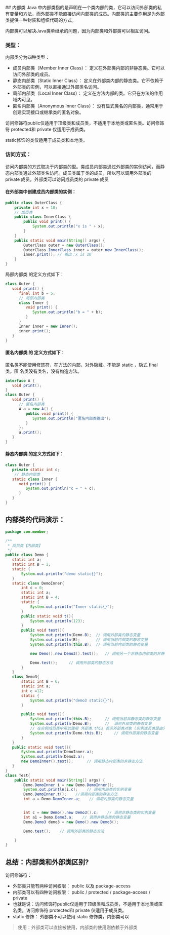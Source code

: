 ​## 内部类
Java 中内部类指的是声明在一个类内部的类，它可以访问外部类的私有变量和方法，而外部类不能直接访问内部类的成员。内部类的主要作用是为外部类提供一种封装和组织代码的方式。

内部类可以解决Java类单继承的问题，因为内部类和外部类可以相互访问。

### 类型： 

内部类分为四种类型：
- 成员内部类（Member Inner Class）： 定义在外部类内部的非静态类。它可以访问外部类的成员。
- 静态内部类（Static Inner Class）： 定义在外部类内部的静态类。它不依赖于外部类的实例，可以直接通过外部类名访问。
- 局部内部类（Local Inner Class）： 定义在方法内部的类。它只在方法的作用域内可见。
- 匿名内部类（Anonymous Inner Class）： 没有显式类名的内部类，通常用于创建实现接口或继承类的匿名对象。

访问修饰符public仅适用于顶级类和成员类，不适用于本地类或匿名类。访问修饰符 protected和 private 仅适用于成员类。

static修饰的类仅适用于成员类和本地类。

### 访问方式：
访问内部类的方式取决于内部类的型。类成员内部类通过外部类的实例访问，而静态内部类通过外部类名访问。成员类属于类的成员，所以可以调用外部类的 private 成员。外部类可以访问成员类的 private 成员

#### 在外部类中创建成员内部类的实例：
```java
public class OuterClass {
    private int x = 10;
    // 成员类
    public class InnerClass {
        public void print() {
            System.out.println("x is " + x);
        }
    }
    public static void main(String[] args) {
        OuterClass outer = new OuterClass();
        OuterClass.InnerClass inner = outer.new InnerClass();
        inner.print(); // 输出：x is 10
    }
}
```

局部内部类 的定义方式如下：
```java
class Outer {
   void print() {
      final int b = 5;
      // 局部内部类
      class Inner {
         void print() {
            System.out.println("b = " + b);
         }
      }
      Inner inner = new Inner();
      inner.print();
   }
}
```

#### 匿名内部类 的 定义方式如下：
匿名类不能使用修饰符，在方法的内部，对外隐藏。不能是 static ，隐式 final 类。匿
名类没有类名，没有构造方法。
```java
interface A {
   void print();
}
class Outer {
   void print() {
      // 匿名内部类
      A a = new A() {
         public void print() {
            System.out.println("匿名内部类输出");
         }
      };
      a.print();
   }
}
```
#### 静态内部类 的定义方式如下：
```java
class Outer {
   private static int c;
    // 静态内部类
   static class Inner {
      void print() {
         System.out.println("c = " + c);
      }
   }
}
```
## 内部类的代码演示：
```java
package com.member;

/**
 * 成员类【内部类】
 */
public class Demo {
   static int a;
   static int B = 2;
   static {
       System.out.println("demo static{}");
   }
   static class DemoInner{
       int c = 0;
       static int a;
       static int B = 4;
       static {
           System.out.println("Inner static{}");
       }
       public static void t(){
           System.out.println(123);
       }
       public void test(){
           System.out.println(Demo.B);  // 调用外部类的静态变量
           System.out.println(B);       // 调用当前内部类的静态变量
           System.out.println(this.B);  // 调用当前内部类的静态变量

           new Demo().new Demo3().test();   // 调用另一个非静态内部类的非静态方法

           Demo.test();     // 调用外部类的静态方法
       }
   }
   class Demo3{
       static int B = 6;
       static int a;
       int c =12;
       static {
           System.out.println("demo3 static{}");
       }

       public void test(){
           System.out.println(this.B);      // 调用当前非静态类的静态变量
           System.out.println(Demo.B);      //  调用外部类的静态变量
           // 在实例成员类中可以使用 外部类.this 表示外部类对象 (实例成员类是由外部类对象创建的)成员类中的 this 表示的是成员类
           System.out.println(Demo.this.B);     // 调用外部类的静态变量
       }
   }
   public static void test(){
       System.out.println(DemoInner.a);
       System.out.println(Demo3.a);
       new DemoInner().test();      // 调用静态内部类的非静态方法
   }
}
class Test{
    public static void main(String[] args) {
        Demo.DemoInner i = new Demo.DemoInner();
        System.out.println(i.c);    // 调用内部类的实例变量
        Demo.DemoInner.t();    //调用内部类的静态方法
        int a = Demo.DemoInner.a;    // 调用内部类的静态变量


        int c = new Demo().new Demo3().c;    // 调用非静态类的实例变量
        int a1 = Demo.Demo3.a;    // 调用非静态类的静态变量
        Demo.Demo3 demo3 = new Demo().new Demo3();

        Demo.test();    // 调用外部类的静态方法

    }
}
```
## 总结：内部类和外部类区别?
访问修饰符：
- 外部类只能有两种访问权限： public 以及 package-access
- 内部类可以有四种访问权限： public / protected / package-access / private
- 也就是说：访问修饰符public仅适用于顶级类和成员类，不适用于本地类或匿名类。访问修饰符 protected和 private 仅适用于成员类。
- static 修饰： 外部类不可以使用 static 修饰类，内部类可以
> 使用：外部类可以直接被使用，内部类的使用则依赖于外部类
​
